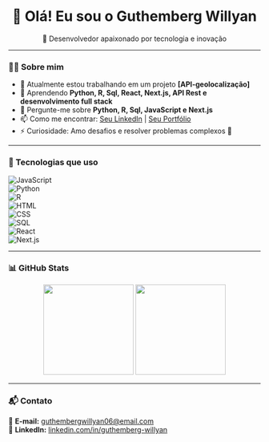 <h1 align="center">👋 Olá! Eu sou o Guthemberg Willyan </h1>

<p align="center">
  🚀 Desenvolvedor apaixonado por tecnologia e inovação  
</p>

---

### 👨‍💻 Sobre mim
- 🔭 Atualmente estou trabalhando em um projeto **[API-geolocalização]**
- 🌱 Aprendendo **Python, R, Sql, React, Next.js, API Rest e desenvolvimento full stack**
- 💬 Pergunte-me sobre **Python, R, Sql, JavaScript e Next.js**
- 📫 Como me encontrar: [Seu LinkedIn](https://www.linkedin.com/in/guthemberg-willyan/) | [Seu Portfólio](https://seu-site.com)
- ⚡ Curiosidade: Amo desafios e resolver problemas complexos 🚀  

---

### 🚀 Tecnologias que uso  
![JavaScript](https://img.shields.io/badge/JavaScript-F7DF1E?style=for-the-badge&logo=javascript&logoColor=black)  
![Python](https://img.shields.io/badge/Python-3776AB?style=for-the-badge&logo=python&logoColor=white)  
![R](https://img.shields.io/badge/R-276DC3?style=for-the-badge&logo=r&logoColor=white)  
![HTML](https://img.shields.io/badge/HTML5-E34F26?style=for-the-badge&logo=html5&logoColor=white)  
![CSS](https://img.shields.io/badge/CSS3-1572B6?style=for-the-badge&logo=css3&logoColor=white)  
![SQL](https://img.shields.io/badge/SQL-4479A1?style=for-the-badge&logo=mysql&logoColor=white)  
![React](https://img.shields.io/badge/React-20232A?style=for-the-badge&logo=react&logoColor=61DAFB)  
![Next.js](https://img.shields.io/badge/Next.js-000000?style=for-the-badge&logo=next-dot-js&logoColor=white)  

---

### 📊 GitHub Stats  
<div align="center">
  <img height="180em" src="https://github-readme-stats.vercel.app/api?username=GutoWillyan-dev&show_icons=true&theme=radical"/>
  <img height="180em" src="https://github-readme-stats.vercel.app/api/top-langs/?username=GutoWillyan-dev&layout=compact&langs_count=6&theme=radical"/>
</div>

---

### 📬 Contato  
📧 **E-mail:** guthembergwillyan06@email.com  
💼 **LinkedIn:** [linkedin.com/in/guthemberg-willyan](https://www.linkedin.com/in/guthemberg-willyan/)  


